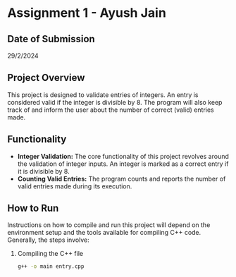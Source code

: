 # Assignment 1 - Ayush Jain

## Date of Submission

29/2/2024

## Project Overview

This project is designed to validate entries of integers. An entry is considered valid if the integer is divisible by 8. The program will also keep track of and inform the user about the number of correct (valid) entries made.

## Functionality

- **Integer Validation:** The core functionality of this project revolves around the validation of integer inputs. An integer is marked as a correct entry if it is divisible by 8.
- **Counting Valid Entries:** The program counts and reports the number of valid entries made during its execution.

## How to Run

Instructions on how to compile and run this project will depend on the environment setup and the tools available for compiling C++ code. Generally, the steps involve:

1. Compiling the C++ file 
   ```sh
   g++ -o main entry.cpp

